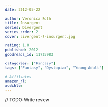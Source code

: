 ```yaml
---
date: 2012-05-22

author: Veronica Roth
title: Insurgent
series: Divergent
series_order: 2
cover: divergent-2-insurgent.jpg

rating: 1.0
published: 2012
goodreads_id: 11735983

categories: ["Fantasy"]
tags: ["Fantasy", "Dystopian", "Young Adult"]

# Affiliates
amazon_nl: 
audible: 
---
```


// TODO: Write review
